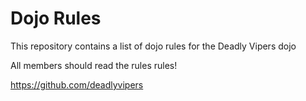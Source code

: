 Dojo Rules
==========

This repository contains a list of dojo rules for the Deadly Vipers dojo

All members should read the rules rules!

https://github.com/deadlyvipers
